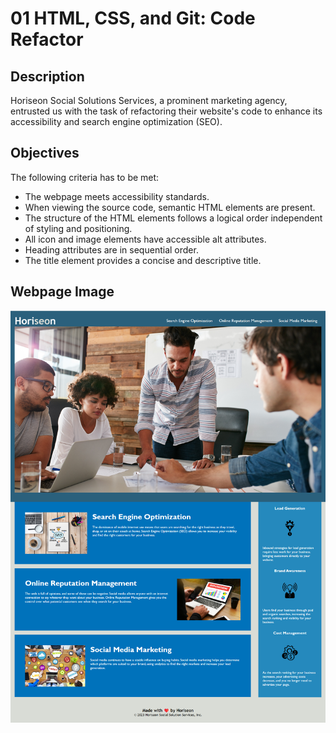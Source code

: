 # 01 HTML, CSS, and Git: Code Refactor

## Description

Horiseon Social Solutions Services, a prominent marketing agency, entrusted us with the task of refactoring their website's code to enhance its accessibility and search engine optimization (SEO).

## Objectives

The following criteria has to be met:

- The webpage meets accessibility standards.
- When viewing the source code, semantic HTML elements are present.
- The structure of the HTML elements follows a logical order independent of styling and positioning.
- All icon and image elements have accessible alt attributes.
- Heading attributes are in sequential order.
- The title element provides a concise and descriptive title.

## Webpage Image

![](./assets/images/webpage.png)